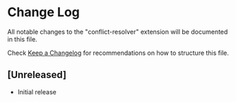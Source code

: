 # Change Log

All notable changes to the "conflict-resolver" extension will be documented in this file.

Check [Keep a Changelog](http://keepachangelog.com/) for recommendations on how to structure this file.

## [Unreleased]

- Initial release